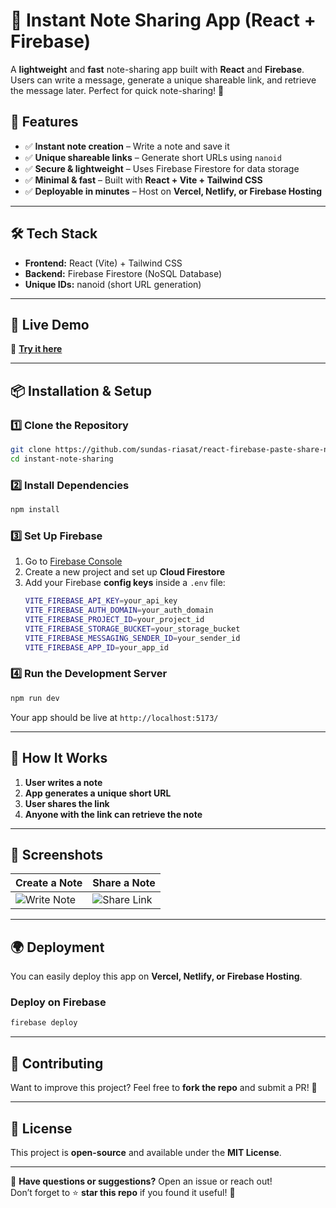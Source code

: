 # 🚀 Instant Note Sharing App (React + Firebase)

A **lightweight** and **fast** note-sharing app built with **React** and **Firebase**. Users can write a message, generate a unique shareable link, and retrieve the message later. Perfect for quick note-sharing! 🔗

## 🌟 Features
- ✅ **Instant note creation** – Write a note and save it  
- ✅ **Unique shareable links** – Generate short URLs using `nanoid`  
- ✅ **Secure & lightweight** – Uses Firebase Firestore for data storage  
- ✅ **Minimal & fast** – Built with **React + Vite + Tailwind CSS**  
- ✅ **Deployable in minutes** – Host on **Vercel, Netlify, or Firebase Hosting**  

---

## 🛠️ Tech Stack
- **Frontend:** React (Vite) + Tailwind CSS
- **Backend:** Firebase Firestore (NoSQL Database)
- **Unique IDs:** nanoid (short URL generation)

---

## 🚀 Live Demo
🔗 **[Try it here](https://paste-and-share.web.app/)**

---

## 📦 Installation & Setup

### 1️⃣ Clone the Repository
```sh
git clone https://github.com/sundas-riasat/react-firebase-paste-share-notes
cd instant-note-sharing
```

### 2️⃣ Install Dependencies
```sh
npm install
```

### 3️⃣ Set Up Firebase
1. Go to [Firebase Console](https://console.firebase.google.com/)
2. Create a new project and set up **Cloud Firestore**
3. Add your Firebase **config keys** inside a `.env` file:
   ```sh
   VITE_FIREBASE_API_KEY=your_api_key
   VITE_FIREBASE_AUTH_DOMAIN=your_auth_domain
   VITE_FIREBASE_PROJECT_ID=your_project_id
   VITE_FIREBASE_STORAGE_BUCKET=your_storage_bucket
   VITE_FIREBASE_MESSAGING_SENDER_ID=your_sender_id
   VITE_FIREBASE_APP_ID=your_app_id
   ```

### 4️⃣ Run the Development Server
```sh
npm run dev
```
Your app should be live at `http://localhost:5173/`

---

## 🎯 How It Works

1. **User writes a note**  
2. **App generates a unique short URL**  
3. **User shares the link**  
4. **Anyone with the link can retrieve the note**  

---

## 📸 Screenshots
| Create a Note  | Share a Note |
| ------------- | ------------- |
| ![Write Note](https://via.placeholder.com/400x200) | ![Share Link](https://via.placeholder.com/400x200) |

---

## 🌍 Deployment
You can easily deploy this app on **Vercel, Netlify, or Firebase Hosting**.

### **Deploy on Firebase**
```sh
firebase deploy
```

---

## 🤝 Contributing
Want to improve this project? Feel free to **fork the repo** and submit a PR! 🚀  

---

## 📜 License
This project is **open-source** and available under the **MIT License**.

---

💬 **Have questions or suggestions?** Open an issue or reach out!  
Don’t forget to ⭐ **star this repo** if you found it useful! 🚀
